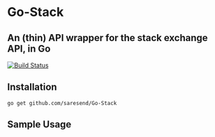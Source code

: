 # Go-Stack
## An (thin) API wrapper for the stack exchange API, in Go
[![Build Status](https://travis-ci.org/saresend/Stack-Go.svg?branch=master)](https://travis-ci.org/saresend/Stack-Go)


## Installation 
`go get github.com/saresend/Go-Stack`

## Sample Usage